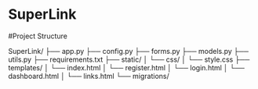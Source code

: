 # SuperLink


#Project Structure

SuperLink/
├── app.py
├── config.py
├── forms.py
├── models.py
├── utils.py
├── requirements.txt
├── static/
│   └── css/
│       └── style.css
├── templates/
│   └── index.html
│   └── register.html 
│   └── login.html
│   └── dashboard.html
│   └── links.html
└── migrations/


